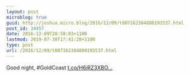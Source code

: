 ```yaml
---
layout: post
microblog: true
guid: http://joshua.micro.blog/2016/12/09/t807162384880193537.html
post_id: 34457
date: 2016-12-09T20:58:03+1100
lastmod: 2019-07-30T17:41:20+1100
type: post
url: /2016/12/09/t807162384880193537.html
---
```

Good night, #GoldCoast [t.co/H6iRZ3XBO...](https://t.co/H6iRZ3XBOq)
